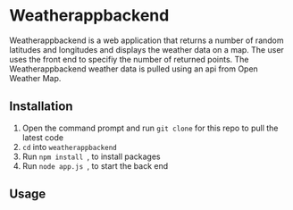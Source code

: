 # Weatherappbackend

Weatherappbackend is a web application that returns a number of random latitudes and longitudes and displays the weather data on a map. The user uses the front end to specifiy the number of returned points. The Weatherappbackend  weather data is pulled using an api from Open Weather Map.

## Installation

1. Open the command prompt and run `git clone` for this repo to pull the latest code
2. `cd` into `weatherappbackend`
3. Run `npm install `, to install packages
4. Run `node app.js `, to start the back end

## Usage

```Angular front end with Javascript

